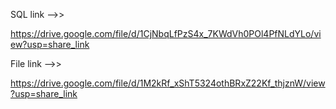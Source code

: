 SQL link -->>

https://drive.google.com/file/d/1CjNbqLfPzS4x_7KWdVh0POl4PfNLdYLo/view?usp=share_link

File link -->>

https://drive.google.com/file/d/1M2kRf_xShT5324othBRxZ22Kf_thjznW/view?usp=share_link